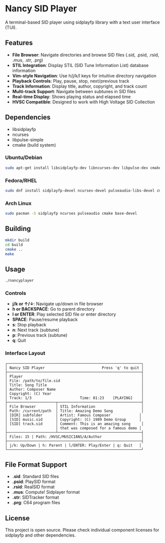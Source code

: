 # Nancy SID Player

A terminal-based SID player using sidplayfp library with a text user interface (TUI).

## Features

- **File Browser**: Navigate directories and browse SID files (.sid, .psid, .rsid, .mus, .str, .prg)
- **STIL Integration**: Display STIL (SID Tune Information List) database information
- **Vim-style Navigation**: Use h/j/k/l keys for intuitive directory navigation
- **Playback Controls**: Play, pause, stop, next/previous track
- **Track Information**: Display title, author, copyright, and track count
- **Multi-track Support**: Navigate between subtunes in SID files
- **Real-time Display**: Shows playing status and elapsed time
- **HVSC Compatible**: Designed to work with High Voltage SID Collection

## Dependencies

- libsidplayfp
- ncurses
- libpulse-simple
- cmake (build system)

### Ubuntu/Debian
```bash
sudo apt-get install libsidplayfp-dev libncurses-dev libpulse-dev cmake build-essential
```

### Fedora/RHEL
```bash
sudo dnf install sidplayfp-devel ncurses-devel pulseaudio-libs-devel cmake gcc-c++
```

### Arch Linux
```bash
sudo pacman -S sidplayfp ncurses pulseaudio cmake base-devel
```

## Building

```bash
mkdir build
cd build
cmake ..
make
```

## Usage

```bash
./nancyplayer
```

### Controls

- **j/k or ↑/↓**: Navigate up/down in file browser
- **h or BACKSPACE**: Go to parent directory
- **l or ENTER**: Play selected SID file or enter directory
- **SPACE**: Pause/resume playback
- **s**: Stop playback
- **n**: Next track (subtune)
- **p**: Previous track (subtune)
- **q**: Quit

### Interface Layout

```
┌─────────────────────────────────────────────────────────────┐
│ Nancy SID Player                          Press 'q' to quit │
├─────────────────────────────────────────────────────────────┤
│ Player                                                      │
│ File: /path/to/file.sid                                     │
│ Title: Song Title                                           │
│ Author: Composer Name                                       │
│ Copyright: (C) Year                                         │
│ Track: 1/3                      Time: 01:23    [PLAYING]    │
├──────────────────────┬──────────────────────────────────────┤
│ File Browser         │ STIL Information                     │
│ Path: /current/path  │ Title: Amazing Demo Song             │
│ [DIR] subfolder      │ Artist: Famous Composer             │
│ [SID] music.sid      │ Copyright: (C) 1989 Demo Group      │
│ [SID] track.sid      │ Comment: This is an amazing song     │
│                      │ that was composed for a famous demo │
├──────────────────────┴──────────────────────────────────────┤
│ Files: 15 | Path: /HVSC/MUSICIANS/A/Author                  │
├─────────────────────────────────────────────────────────────┤
│ j/k: Up/Down | h: Parent | l/ENTER: Play/Enter | q: Quit   │
└─────────────────────────────────────────────────────────────┘
```

## File Format Support

- **.sid**: Standard SID files
- **.psid**: PlaySID format
- **.rsid**: RealSID format  
- **.mus**: Compute! Sidplayer format
- **.str**: SIDTracker format
- **.prg**: C64 program files

## License

This project is open source. Please check individual component licenses for sidplayfp and other dependencies.
